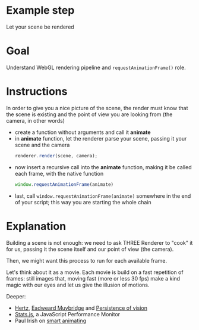 Example step
============
Let your scene be rendered

Goal
====
Understand WebGL rendering pipeline and `requestAnimationFrame()` role.

Instructions
============
In order to give you a nice picture of the scene, the render must know that the scene is existing and the point of view you are looking from (the camera, in other words)
+ 	create a function without arguments and call it __animate__
+	in __animate__ function, let the renderer parse your scene, passing it your scene and the camera
    ```javascript
    renderer.render(scene, camera);
    ```
+	now insert a recursive call into the __animate__ function, making it be called each frame, with the native function 
    ```javascript
    window.requestAnimationFrame(animate)
    ```
+	last, call ```window.requestAnimationFrame(animate)``` somewhere in the end of your script; this way you are starting the whole chain

Explanation
===========
Building a scene is not enough: we need to ask THREE Renderer to "cook" it for us, passing it the scene itself and our point of view (the camera).

Then, we might want this process to run for each available frame. 

Let's think about it as a movie. Each movie is build on a fast repetition of frames: still images that, moving fast (more or less 30 fps) make a kind magic with our eyes and let us give the illusion of motions.

Deeper:
+ [Hertz](http://en.wikipedia.org/wiki/Hertz), [Eadweard Muybridge](en.wikipedia.org/wiki/Eadweard_Muybridge) and [Persistence of vision](http://en.wikipedia.org/wiki/Persistence_of_vision)
+ [Stats.js](https://github.com/mrdoob/stats.js/), a JavaScript Performance Monitor
+ Paul Irish on [smart animating](http://www.paulirish.com/2011/requestanimationframe-for-smart-animating/)

